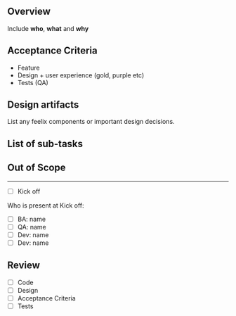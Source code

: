 ## Overview

Include **who**, **what** and **why**

## Acceptance Criteria

- Feature
- Design + user experience (gold, purple etc)
- Tests (QA)

## Design artifacts
List any feelix components or important design decisions.

## List of sub-tasks

## Out of Scope

---

- [ ] Kick off

Who is present at Kick off:

- [ ] BA:  name
- [ ] QA:  name
- [ ] Dev: name
- [ ] Dev: name

## Review

- [ ] Code
- [ ] Design
- [ ] Acceptance Criteria
- [ ] Tests